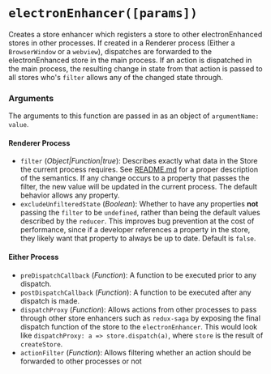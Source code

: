 # `electronEnhancer([params])`

Creates a store enhancer which registers a store to other electronEnhanced stores in other processes.  If created in a Renderer process (Either a `BrowserWindow` or a `webview`), dispatches are forwarded to the electronEnhanced store in the main process.  If an action is dispatched in the main process, the resulting change in state from that action is passed to all stores who's `filter` allows any of the changed state through.

### Arguments

The arguments to this function are passed in as an object of `argumentName: value`.

#### Renderer Process

 - `filter` (_Object|Function|true_): Describes exactly what data in the Store the current process requires.  See [README.md](https://github.com/samiskin/redux-electron-store/blob/master/README.md) for a proper description of the semantics.  If any change occurs to a property that passes the filter, the new value will be updated in the current process.  The default behavior allows any property.
  - `excludeUnfilteredState` (_Boolean_): Whether to have any properties __not__ passing the `filter` to be `undefined`, rather than being the default values described by the `reducer`.  This improves bug prevention at the cost of performance, since if a developer references a property in the store, they likely want that property to always be up to date.  Default is `false`.

#### Either Process

 - `preDispatchCallback` (_Function_): A function to be executed prior to any dispatch.
 - `postDispatchCallback` (_Function_): A function to be executed after any dispatch is made.
 - `dispatchProxy` (_Function_): Allows actions from other processes to pass through other store enhancers such as `redux-saga` by exposing the final dispatch function of the store to the `electronEnhancer`.  This would look like `dispatchProxy: a => store.dispatch(a)`, where `store` is the result of `createStore`.
 - `actionFilter` (_Function_): Allows filtering whether an action should be forwarded to other processes or not

